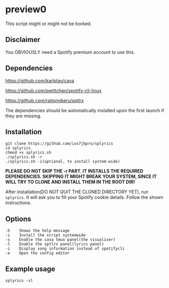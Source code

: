 # preview0
This script might or might not be borked.

## Disclaimer
You OBVIOUSLY need a Spotify premium account to use this.

## Dependencies
https://github.com/karlstav/cava

https://github.com/pwittchen/spotify-cli-linux

https://github.com/raitonoberu/sptlrx

The dependencies should be automatically installed upon the first launch if they are missing.

## Installation
```
git clone https://github.com/ios7jbpro/splyrics
cd splyrics
chmod +x splyrics.sh
./splyrics.sh -r
./splyrics.sh -i(optional, to install system-wide)
```
**PLEASE DO NOT SKIP THE -r PART. IT INSTALLS THE REQUIRED DEPENDENCIES. SKIPPING IT MIGHT BREAK YOUR SYSTEM, SINCE IT WILL TRY TO CLONE AND INSTALL THEM IN THE ROOT DIR!**

After installation(DO NOT QUIT THE CLONED DIRECTORY YET), run `splyrics`. It will ask you to fill your Spotify cookie details. Follow the shown instructions.

## Options
```
-h    Shows the help message
-i    Install the script systemwide
-s    Enable the cava tmux panel(the visualiser)
-l    Enable the sptlrx panel(lyrics panel)
-i    Display song information instead of spotifycli
-e    Open the config editor
```

## Example usage
```
splyrics -sl
```
